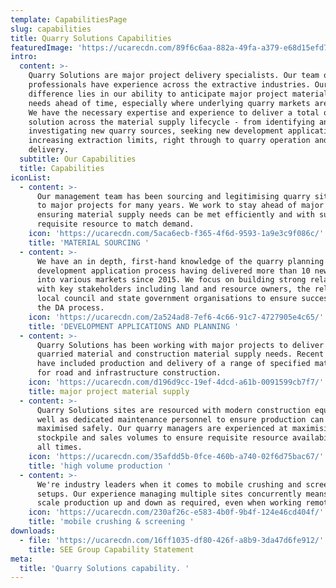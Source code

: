 ```yaml
---
template: CapabilitiesPage
slug: capabilities
title: Quarry Solutions Capabilities
featuredImage: 'https://ucarecdn.com/89f6c6aa-882a-49fa-a379-e68d15efd7c9/'
intro:
  content: >-
    Quarry Solutions are major project delivery specialists. Our team of quarry
    professionals have experience across the extractive industries. Our point of
    difference lies in our ability to anticipate major project material supply
    needs ahead of time, especially where underlying quarry markets are small.
    We have the necessary expertise and experience to deliver a total quarry
    solution across the material supply lifecycle - from identifying and
    investigating new quarry sources, seeking new development applications or
    increasing extraction limits, right through to quarry operation and material
    delivery.
  subtitle: Our Capabilities
  title: Capabilities
iconList:
  - content: >-
      Our management team has been sourcing and legitimising quarry sites close
      to major projects for many years. We work to stay ahead of major projects,
      ensuring material supply needs can be met efficiently and with sufficient
      requisite resource to match demand.
    icon: 'https://ucarecdn.com/5aca6ecb-f365-4f6d-9593-1a9e3c9f086c/'
    title: 'MATERIAL SOURCING '
  - content: >-
      We have an in depth, first-hand knowledge of the quarry planning and
      development application process having delivered more than 10 new quarries
      into various markets since 2015. We focus on building strong relationships
      with key stakeholders including land and resource owners, the relevant
      local council and state government organisations to ensure success through
      the DA process.
    icon: 'https://ucarecdn.com/2a524ad8-7ef6-4c66-91c7-4727905e4c65/'
    title: 'DEVELOPMENT APPLICATIONS AND PLANNING '
  - content: >-
      Quarry Solutions has been working with major projects to deliver their
      quarried material and construction material supply needs. Recent projects
      have included production and delivery of a range of specified materials
      for road and infrastructure construction.
    icon: 'https://ucarecdn.com/d196d9cc-19ef-4dcd-a61b-0091599cb7f7/'
    title: major project material supply
  - content: >-
      Quarry Solutions sites are resourced with modern construction equipment as
      well as dedicated maintenance personnel to ensure production can be
      maximised safely. Our quarry managers are experienced at maximising
      stockpile and sales volumes to ensure requisite resource availability at
      all times.
    icon: 'https://ucarecdn.com/35afdd5b-0fce-460b-a740-02f6d75bac67/'
    title: 'high volume production '
  - content: >-
      We're industry leaders when it comes to mobile crushing and screening
      setups. Our experience managing multiple sites concurrently means we can
      scale production up and down as required, even when working remotely.
    icon: 'https://ucarecdn.com/230af26c-e583-4b0f-9b4f-124e46cd404f/'
    title: 'mobile crushing & screening '
downloads:
  - file: 'https://ucarecdn.com/16ff1035-df80-426f-a8b9-3da47d6fe912/'
    title: SEE Group Capability Statement
meta:
  title: 'Quarry Solutions capability. '
---
```


